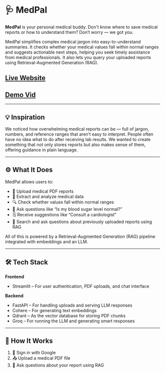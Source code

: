 # 🩺 MedPal

**MedPal** is your personal medical buddy. Don't know where to save medical reports or how to understand them? Don’t worry — we got you.

MedPal simplifies complex medical jargon into easy-to-understand summaries. It checks whether your medical values fall within normal ranges and suggests actionable next steps, helping you seek timely assistance from medical professionals. It also lets you query your uploaded reports using Retrieval-Augmented Generation (RAG).


## [Live Website](https://medpal.streamlit.app/)
## [Demo Vid]()
---

## 💡 Inspiration

We noticed how overwhelming medical reports can be — full of jargon, numbers, and reference ranges that aren’t easy to interpret. People often have no idea what to do after receiving lab results. We wanted to create something that not only stores reports but also makes sense of them, offering guidance in plain language.

---

## ⚙️ What It Does

MedPal allows users to:

- 📄 Upload medical PDF reports  
- 🧠 Extract and analyze medical data  
- 🔍 Check whether values fall within normal ranges  
- 💬 Ask questions like “Is my blood sugar level normal?”  
- 🗒️ Receive suggestions like “Consult a cardiologist”  
- 🔎 Search and ask questions about previously uploaded reports using RAG  

All of this is powered by a Retrieval-Augmented Generation (RAG) pipeline integrated with embeddings and an LLM.

---

## 🛠️ Tech Stack

**Frontend**  
- Streamlit – For user authentication, PDF uploads, and chat interface  

**Backend**  
- FastAPI – For handling uploads and serving LLM responses  
- Cohere – For generating text embeddings  
- Qdrant – As the vector database for storing PDF chunks  
- Groq – For running the LLM and generating smart responses  
---

## 🚀 How It Works

1. 🔐 Sign in with Google  
2. 📤 Upload a medical PDF file  
3. 💬 Ask questions about your report using RAG  
